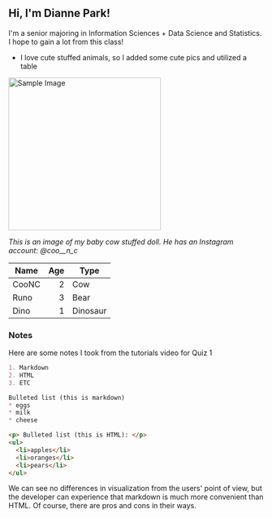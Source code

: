 ## Hi, I'm Dianne Park!
I'm a senior majoring in Information Sciences + Data Science and Statistics. 
I hope to gain a lot from this class!

* I love cute stuffed animals, so I added some cute pics and utilized a table

<img src="https://github.com/OREL-group/yewonp3_pm/blob/21813ffc6f3c45dbb677867b4002c376d42d3250/Quiz%201/IMG_2642.JPG" alt="Sample Image" width="300">
<p><em>This is an image of my baby cow stuffed doll. He has an Instagram account: @coo__n_c </em></p>

| Name   | Age | Type      |
|--------|----:|-----------|
| CooNC  |  2  | Cow       |
| Runo   |  3  | Bear      |
| Dino   |  1  | Dinosaur  |


### Notes 
Here are some notes I took from the tutorials video for Quiz 1

```markdown
1. Markdown
2. HTML
3. ETC

Bulleted list (this is markdown)
* eggs
* milk
* cheese

<p> Bulleted list (this is HTML): </p>
<ul>
  <li>apples</li>
  <li>oranges</li>
  <li>pears</li>
</ul>
```

We can see no differences in visualization from the users' point of view, but the developer can experience that markdown is much more convenient than HTML. Of course, there are pros and cons in their ways. 
